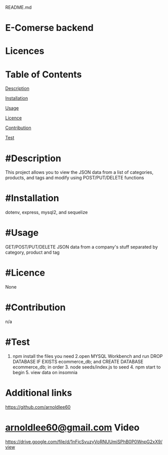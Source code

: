 README.md
  
E-Comerse backend  
================
Licences
================


Table of Contents
================
[Description](desc)

[Installation](installation)

[Usage](usage)

[Licence](#licence)

[Contribution](#contribution)

[Test](#test)

#Description
================
This project allows you to view the JSON data from a list of categories, products, and tags and modify using POST/PUT/DELETE functions


#Installation
================
dotenv, express, mysql2, and sequelize


#Usage
================
GET/POST/PUT/DELETE JSON data from a company's stuff separated by category, product and tag


#Licence
================
None


#Contribution
================
n/a


#Test
================
1. npm install the files you need 2.open MYSQL Workbench and run DROP DATABASE IF EXISTS ecommerce_db; and CREATE DATABASE ecommerce_db; in order  3. node seeds/index.js to seed 4. npm start to begin 5. view data on insomnia


Additional links
================
https://github.com/arnoldlee60

arnoldlee60@gmail.com
Video
================
https://drive.google.com/file/d/1nFjcSvuzyVoRNUUmiSPhB0P0WnpG2xX9/view
